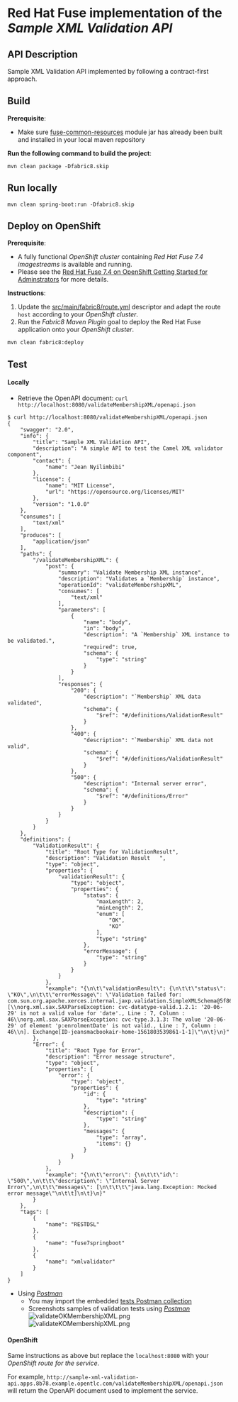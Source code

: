 # Red Hat Fuse implementation of the _Sample XML Validation API_

## API Description ##
Sample XML Validation API implemented by following a contract-first approach.

## Build ##

**Prerequisite**: 
- Make sure [fuse-common-resources](../fuse-common-resources/README.md) module jar has already been built and installed in your local maven repository

**Run the following command to build the project**:

```
mvn clean package -Dfabric8.skip
```

## Run locally ##

```
mvn clean spring-boot:run -Dfabric8.skip
```

## Deploy on OpenShift ##

**Prerequisite**: 
- A fully functional *OpenShift cluster* containing *Red Hat Fuse 7.4 imagestreams* is available and running.
- Please see the [Red Hat Fuse 7.4 on OpenShift Getting Started for Adminstrators](https://access.redhat.com/documentation/en-us/red_hat_fuse/7.4/html-single/fuse_on_openshift_guide/index#get-started-admin) for more details.

**Instructions**:
1. Update the [src/main/fabric8/route.yml](src/main/fabric8/route.yml) descriptor and adapt the route `host` according to your *OpenShift cluster*.
2. Run the *Fabric8 Maven Plugin* goal to deploy the Red Hat Fuse application onto your *OpenShift cluster*.

```
mvn clean fabric8:deploy
```

## Test ##

#### Locally ####

- Retrieve the OpenAPI document: `curl http://localhost:8080/validateMembershipXML/openapi.json`

```
$ curl http://localhost:8080/validateMembershipXML/openapi.json
{
    "swagger": "2.0",
    "info": {
        "title": "Sample XML Validation API",
        "description": "A simple API to test the Camel XML validator component",
        "contact": {
            "name": "Jean Nyilimbibi"
        },
        "license": {
            "name": "MIT License",
            "url": "https://opensource.org/licenses/MIT"
        },
        "version": "1.0.0"
    },
    "consumes": [
        "text/xml"
    ],
    "produces": [
        "application/json"
    ],
    "paths": {
        "/validateMembershipXML": {
            "post": {
                "summary": "Validate Membership XML instance",
                "description": "Validates a `Membership` instance",
                "operationId": "validateMembershipXML",
                "consumes": [
                    "text/xml"
                ],
                "parameters": [
                    {
                        "name": "body",
                        "in": "body",
                        "description": "A `Membership` XML instance to be validated.",
                        "required": true,
                        "schema": {
                            "type": "string"
                        }
                    }
                ],
                "responses": {
                    "200": {
                        "description": "`Membership` XML data validated",
                        "schema": {
                            "$ref": "#/definitions/ValidationResult"
                        }
                    },
                    "400": {
                        "description": "`Membership` XML data not valid",
                        "schema": {
                            "$ref": "#/definitions/ValidationResult"
                        }
                    },
                    "500": {
                        "description": "Internal server error",
                        "schema": {
                            "$ref": "#/definitions/Error"
                        }
                    }
                }
            }
        }
    },
    "definitions": {
        "ValidationResult": {
            "title": "Root Type for ValidationResult",
            "description": "Validation Result   ",
            "type": "object",
            "properties": {
                "validationResult": {
                    "type": "object",
                    "properties": {
                        "status": {
                            "maxLength": 2,
                            "minLength": 2,
                            "enum": [
                                "OK",
                                "KO"
                            ],
                            "type": "string"
                        },
                        "errorMessage": {
                            "type": "string"
                        }
                    }
                }
            },
            "example": "{\n\t\"validationResult\": {\n\t\t\"status\": \"KO\",\n\t\t\"errorMessage\": \"Validation failed for: com.sun.org.apache.xerces.internal.jaxp.validation.SimpleXMLSchema@5f86796e\\nerrors: [\\norg.xml.sax.SAXParseException: cvc-datatype-valid.1.2.1: '20-06-29' is not a valid value for 'date'., Line : 7, Column : 46\\norg.xml.sax.SAXParseException: cvc-type.3.1.3: The value '20-06-29' of element 'p:enrolmentDate' is not valid., Line : 7, Column : 46\\n]. Exchange[ID-jeansmacbookair-home-1561803539861-1-1]\"\n\t}\n}"
        },
        "Error": {
            "title": "Root Type for Error",
            "description": "Error message structure",
            "type": "object",
            "properties": {
                "error": {
                    "type": "object",
                    "properties": {
                        "id": {
                            "type": "string"
                        },
                        "description": {
                            "type": "string"
                        },
                        "messages": {
                            "type": "array",
                            "items": {}
                        }
                    }
                }
            },
            "example": "{\n\t\"error\": {\n\t\t\"id\": \"500\",\n\t\t\"description\": \"Internal Server Error\",\n\t\t\"messages\": [\n\t\t\t\"java.lang.Exception: Mocked error message\"\n\t\t]\n\t}\n}"
        }
    },
    "tags": [
        {
            "name": "RESTDSL"
        },
        {
            "name": "fuse7springboot"
        },
        {
            "name": "xmlvalidator"
        }
    ]
}
```

- Using *[Postman](https://www.getpostman.com/products)*
  - You may import the embedded [tests Postman collection](./tests/Sample_XML_Validation_API.postman_collection.json)
  - Screenshots samples of validation tests using *[Postman](https://www.getpostman.com/products)*
![validateOKMembershipXML.png](images/validateOKMembershipXML.png)
![validateKOMembershipXML.png](images/validateKOMembershipXML.png)

#### OpenShift ####

Same instructions as above but replace the `localhost:8080` with your *OpenShift route for the service*.

For example, `http://sample-xml-validation-api.apps.8b78.example.opentlc.com/validateMembershipXML/openapi.json` will return the OpenAPI document used to implement the service.